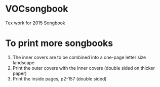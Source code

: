 # VOCsongbook
Tex work for 2015 Songbook

# To print more songbooks
1) The inner covers are to be combined into a one-page letter size landscape
2) Print the outer covers with the inner covers (double sided on thicker paper)
3) Print the inside pages, p2-157 (double sided)
